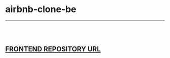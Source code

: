 # airbnb-clone-be
-------
</br>
</br>

## [FRONTEND REPOSITORY URL](https://github.com/aygenyucel/airbnb-clone)

